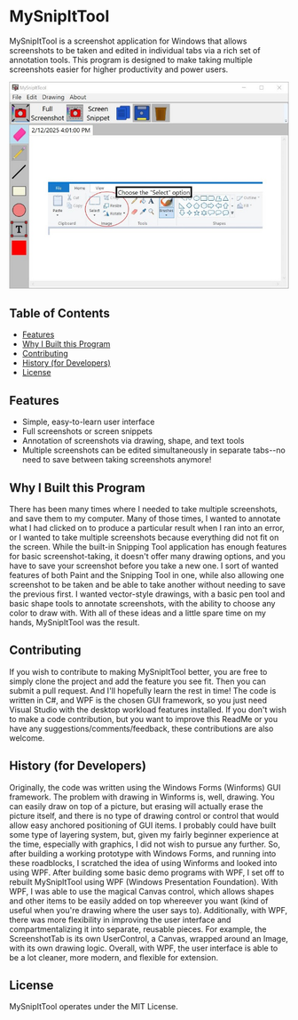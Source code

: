 # MySnipItTool
MySnipItTool is a screenshot application for Windows that allows screenshots to be taken and edited in individual tabs via a rich set of annotation tools. This program is designed to make taking multiple screenshots easier for higher productivity and power users.

<img src="Screenshot.JPG" alt="drawing" width="922"/>

## Table of Contents

- [Features](#features)
- [Why I Built this Program](#why-i-built-this-program)
- [Contributing](#contributing)
- [History (for Developers)](#history)
- [License](#license)

## Features

- Simple, easy-to-learn user interface
- Full screenshots or screen snippets
- Annotation of screenshots via drawing, shape, and text tools
- Multiple screenshots can be edited simultaneously in separate tabs--no need to save between taking screenshots anymore!

## Why I Built this Program
There has been many times where I needed to take multiple screenshots, and save them to my computer. Many of those times, I wanted to annotate what I had clicked on to produce a particular result when I ran into an error, or I wanted to take multiple screenshots because everything did not fit on the screen. While the built-in Snipping Tool application has enough features for basic screenshot-taking, it doesn't offer many drawing options, and you have to save your screenshot before you take a new one. I sort of wanted features of both Paint and the Snipping Tool in one, while also allowing one screenshot to be taken and be able to take another without needing to save the previous first. I wanted vector-style drawings, with a basic pen tool and basic shape tools to annotate screenshots, with the ability to choose any color to draw with. With all of these ideas and a little spare time on my hands, MySnipItTool was the result.

## Contributing
If you wish to contribute to making MySnipItTool better, you are free to simply clone the project and add the feature you see fit. Then you can submit a pull request. And I'll hopefully learn the rest in time! The code is written in C#, and WPF is the chosen GUI framework, so you just need Visual Studio with the desktop workload features installed. If you don't wish to make a code contribution, but you want to improve this ReadMe or you have any suggestions/comments/feedback, these contributions are also welcome.


## History (for Developers)
Originally, the code was written using the Windows Forms (Winforms) GUI framework. The problem with drawing in Winforms is, well, drawing. You can easily draw on top of a picture, but erasing will actually erase the picture itself, and there is no type of drawing control or control that would allow easy anchored positioning of GUI items. I probably could have built some type of layering system, but, given my fairly beginner experience at the time, especially with graphics, I did not wish to pursue any further. So, after building a working prototype with Windows Forms, and running into these roadblocks, I scratched the idea of using Winforms and looked into using WPF. After building some basic demo programs with WPF, I set off to rebuilt MySnipItTool using WPF (Windows Presentation Foundation). With WPF, I was able to use the magical Canvas control, which allows shapes and other items to be easily added on top whereever you want (kind of useful when you're drawing where the user says to). Additionally, with WPF, there was more flexibility in improving the user interface and compartmentalizing it into separate, reusable pieces. For example, the ScreenshotTab is its own UserControl, a Canvas, wrapped around an Image, with its own drawing logic. Overall, with WPF, the user interface is able to be a lot cleaner, more modern, and flexible for extension.

## License
MySnipItTool operates under the MIT License.



